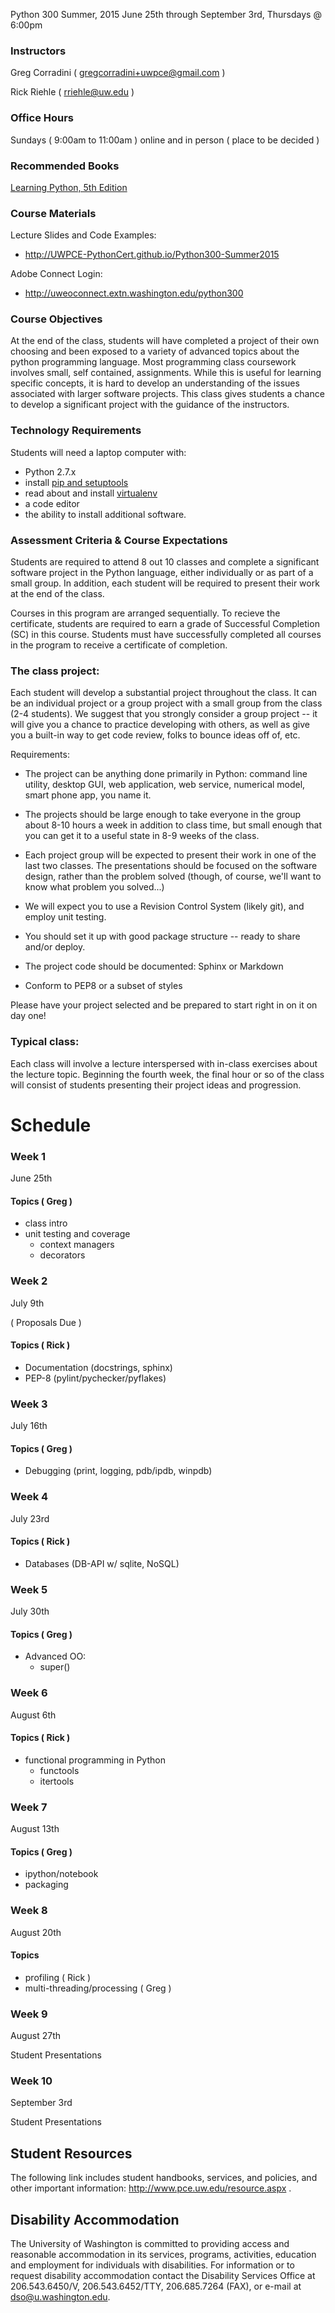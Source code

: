 Python 300
Summer, 2015
June 25th through September 3rd, Thursdays @ 6:00pm

### Instructors

Greg Corradini ( gregcorradini+uwpce@gmail.com )

Rick Riehle ( rriehle@uw.edu )

### Office Hours

Sundays ( 9:00am to 11:00am ) online and in person ( place to be decided )


### Recommended Books

[Learning Python, 5th Edition](http://proquest.safaribooksonline.com/9781449355722?uicode=spl&cid=shareLink)

### Course Materials

Lecture Slides and Code Examples:

- http://UWPCE-PythonCert.github.io/Python300-Summer2015

Adobe Connect Login: 

- http://uweoconnect.extn.washington.edu/python300

### Course Objectives

At the end of the class, students will have completed a project of their own choosing and been exposed to a variety of advanced topics about the python programming language. Most programming class coursework involves small, self contained, assignments. While this is useful for learning specific concepts, it is hard to develop an understanding of the issues associated with larger software projects. This class gives students a chance to develop a significant project with the guidance of the instructors.

### Technology Requirements

Students will need a laptop computer with:

- Python 2.7.x
- install [pip and setuptools](https://pip.pypa.io/en/latest/installing.html#pip-included-with-python)
- read about and install [virtualenv](http://docs.python-guide.org/en/latest/dev/virtualenvs/)
- a code editor
- the ability to install additional software.

### Assessment Criteria & Course Expectations

Students are required to attend 8 out 10 classes and complete a significant software project in the Python language, either individually or as part of a small group. In addition, each student will be required to present their work at the end of the class.

Courses in this program are arranged sequentially. To recieve the certificate, students are required to earn a grade of Successful Completion (SC) in this course. Students must have successfully completed all courses in the program to receive a certificate of completion.

### The class project:

Each student will develop a substantial project throughout the class. It can be an individual project or a group project with a small group from the class (2-4 students). We suggest that you strongly consider a group project -- it will give you a chance to practice developing with others, as well as give you a built-in way to get code review, folks to bounce ideas off of, etc.

Requirements:

- The project can be anything done primarily in Python: command line utility, desktop GUI, web application, web service, numerical model, smart phone app, you name it.

- The projects should be large enough to take everyone in the group about 8-10 hours a week in addition to class time, but small enough that you can get it to a useful state in 8-9 weeks of the class.

- Each project group will be expected to present their work in one of the last two classes. The presentations should be focused on the software design, rather than the problem solved (though, of course, we'll want to know what problem you solved...)

- We will expect you to use a Revision Control System (likely git), and employ unit testing.

- You should set it up with good package structure -- ready to share and/or deploy.

- The project code should be documented: Sphinx or Markdown

- Conform to PEP8 or a subset of styles

Please have your project selected and be prepared to start right in on it on day one!

### Typical class:

Each class will involve a lecture interspersed with in-class exercises about the lecture topic. Beginning the fourth week, the final hour or so of the class will consist of students presenting their project ideas and progression.


# Schedule

### Week 1
June 25th 

#### Topics ( Greg )
- class intro
- unit testing and coverage
    - context managers
    - decorators

### Week 2
July 9th  

( Proposals Due )
#### Topics ( Rick )
- Documentation (docstrings, sphinx)
- PEP-8 (pylint/pychecker/pyflakes)


### Week 3
July 16th 

#### Topics ( Greg )
- Debugging (print, logging, pdb/ipdb, winpdb)


### Week 4
July 23rd

#### Topics ( Rick )
- Databases (DB-API w/ sqlite, NoSQL)

### Week 5
July 30th 

#### Topics ( Greg )
- Advanced OO:
  - super()

### Week 6
August 6th

#### Topics ( Rick )
- functional programming in Python
    - functools
    - itertools

### Week 7
August 13th

#### Topics ( Greg )
- ipython/notebook
- packaging

### Week 8
August 20th

#### Topics
- profiling ( Rick )
- multi-threading/processing ( Greg )

### Week 9
August 27th 

Student Presentations

### Week 10
September 3rd

Student Presentations

## Student Resources
The following link includes student handbooks, services, and policies, and other important information: http://www.pce.uw.edu/resource.aspx .

## Disability Accommodation
The University of Washington is committed to providing access and reasonable accommodation in its services, programs, activities, education and employment for individuals with disabilities. For information or to request disability accommodation contact the Disability Services Office at 206.543.6450/V, 206.543.6452/TTY, 206.685.7264 (FAX), or e-mail at dso@u.washington.edu.
